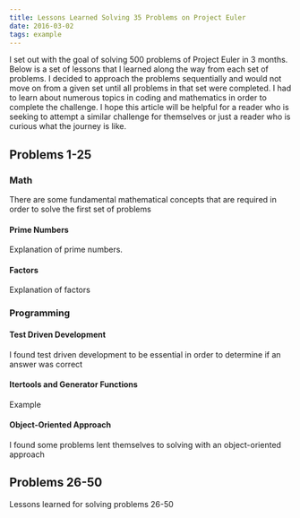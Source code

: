 ```yaml
---
title: Lessons Learned Solving 35 Problems on Project Euler
date: 2016-03-02
tags: example
---
```


<p>I set out with the goal of solving 500 problems of Project Euler in 3 months. Below is a set of lessons that I learned along the way from each set of problems. I decided to approach the problems sequentially and would not move on from a given set until all problems in that set were completed. I had to learn about numerous topics in coding and mathematics in order to complete the challenge. I hope this article will be helpful for a reader who is seeking to attempt a similar challenge for themselves or just a reader who is curious what the journey is like.</p>

<h2>Problems 1-25</h2>

<h3>Math</h3>
<p>There are some fundamental mathematical concepts that are required in order to solve the first set of problems</p>
<h4>Prime Numbers</h4>
<p>Explanation of prime numbers.</p>
<h4>Factors</h4>
<p>Explanation of factors</p>

<h3>Programming</h3>
<h4>Test Driven Development</h4>
<p>I found test driven development to be essential in order to determine if an answer was correct</p>
<h4>Itertools and Generator Functions</h4>
<p>Example</p>
<h4>Object-Oriented Approach</h4>
<p>I found some problems lent themselves to solving with an object-oriented approach</p>

<h2>Problems 26-50</h2>
<p>Lessons learned for solving problems 26-50</p>